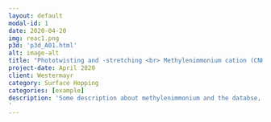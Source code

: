 ```yaml
---
layout: default
modal-id: 1
date: 2020-04-20
img: reac1.png
p3d: 'p3d_A01.html'
alt: image-alt
title: "Phototwisting and -stretching <br> Methylenimmonium cation (CNH<sub>4</sub>)"
project-date: April 2020
client: Westermayr
category: Surface Hopping
categories: [example]
description: 'Some description about methylenimmonium and the databse, and what excited state chemistry this molecule shows ... Lorem ipsum dolor sit amet, consetetur sadipscing elitr, sed diam nonumy eirmod tempor invidunt ut labore et dolore magna aliquyam erat, sed diam voluptua. At vero eos et accusam et justo duo dolores et ea rebum. Stet clita kasd gubergren, no sea takimata sanctus est Lorem ipsum dolor sit amet. Lorem ipsum dolor sit amet, consetetur sadipscing elitr, sed diam nonumy eirmod tempor invidunt ut labore et dolore magna aliquyam erat, sed diam voluptua. At vero eos et accusam et justo duo dolores et ea rebum. Stet clita kasd gubergren, no sea takimata sanctus est Lorem ipsum dolor sit amet.
'
---
```

